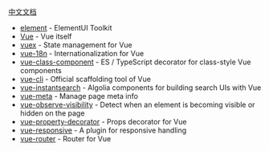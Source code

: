 [中文文档](./vue_zh.md)


- [element](https://github.com/ElemeFE/element) - ElementUI Toolkit
- [Vue](https://github.com/vuejs/vue) - Vue itself
- [vuex](https://github.com/vuejs/vuex) - State management for Vue
- [vue-18n](https://github.com/kazupon/vue-i18n) - Internationalization for Vue
- [vue-class-component](https://github.com/vuejs/vue-class-component) - ES / TypeScript decorator for class-style Vue components
- [vue-cli](https://github.com/vuejs/vue-cli) - Official scaffolding tool of Vue
- [vue-instantsearch](https://github.com/algolia/vue-instantsearch) - Algolia components for building search UIs with Vue
- [vue-meta](https://github.com/nuxt/vue-meta) - Manage page meta info
- [vue-observe-visibility](https://github.com/Akryum/vue-observe-visibility) - Detect when an element is becoming visible or hidden on the page
- [vue-property-decorator](https://github.com/kaorun343/vue-property-decorator) - Props decorator for Vue
- [vue-responsive](https://github.com/reinerBa/Vue-Responsive) - A plugin for responsive handling
- [vue-router](https://github.com/vuejs/vue-router) - Router for Vue
